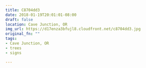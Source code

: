 ```yaml
---
title: C8704dd3
date: 2018-01-19T20:01:01-08:00
draft: false
location: Cave Junction, OR
img_url: https://d17enza3bfujl8.cloudfront.net/c8704dd3.jpg
original_fn: ""
tags:
- Cave Junction, OR
- trees
- signs

---
```

